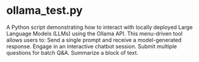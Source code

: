 # ollama_test.py
A Python script demonstrating how to interact with locally deployed Large Language Models (LLMs) using the Ollama API. This menu-driven tool allows users to:  Send a single prompt and receive a model-generated response.  Engage in an interactive chatbot session.  Submit multiple questions for batch Q&amp;A.  Summarize a block of text. 
